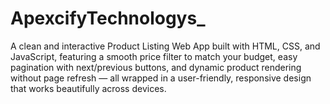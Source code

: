 # ApexcifyTechnologys_
A clean and interactive Product Listing Web App built with HTML, CSS, and JavaScript, featuring a smooth price filter to match your budget, easy pagination with next/previous buttons, and dynamic product rendering without page refresh — all wrapped in a user-friendly, responsive design that works beautifully across devices.
